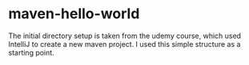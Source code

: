 # maven-hello-world
The initial directory setup is taken from the udemy course, which used IntelliJ to create a new maven project. I used this simple structure as a starting point.